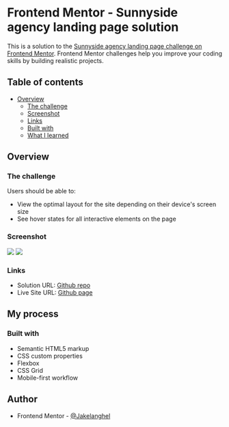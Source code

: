 # Frontend Mentor - Sunnyside agency landing page solution

This is a solution to the [Sunnyside agency landing page challenge on Frontend Mentor](https://www.frontendmentor.io/challenges/sunnyside-agency-landing-page-7yVs3B6ef). Frontend Mentor challenges help you improve your coding skills by building realistic projects.

## Table of contents

- [Overview](#overview)
  - [The challenge](#the-challenge)
  - [Screenshot](#screenshot)
  - [Links](#links)
  - [Built with](#built-with)
  - [What I learned](#what-i-learned)

## Overview

### The challenge

Users should be able to:

- View the optimal layout for the site depending on their device's screen size
- See hover states for all interactive elements on the page

### Screenshot

![](./screen-shots/mobile.png)
![](./screen-shots/desktop.png)

### Links

- Solution URL: [Github repo](https://github.com/Jakelanghel/sunny-side)
- Live Site URL: [Github page](https://jakelanghel.github.io/sunny-side/)

## My process

### Built with

- Semantic HTML5 markup
- CSS custom properties
- Flexbox
- CSS Grid
- Mobile-first workflow

## Author

- Frontend Mentor - [@Jakelanghel](https://www.frontendmentor.io/profile/Jakelanghel)